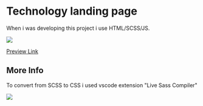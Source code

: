 # Technology landing page

When i was developing this project i use HTML/SCSS/JS.


![](https://cdn.discordapp.com/attachments/481837341942611969/1020382813243060274/unknown.png)

[Preview Link](https://dffuqp.github.io/tech-sass-landing/)


## More Info
To convert from SCSS to CSS i used vscode extension
"Live Sass Compiler"

![](https://cdn.discordapp.com/attachments/481837341942611969/1009875301536387133/unknown.png)

